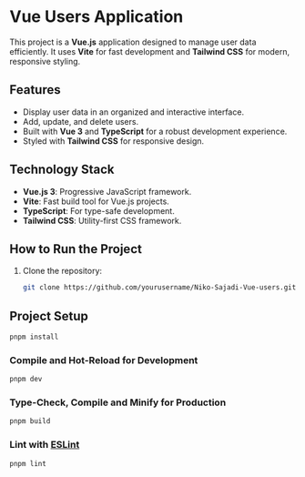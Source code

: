 # Vue Users Application

This project is a **Vue.js** application designed to manage user data efficiently. It uses **Vite** for fast development and **Tailwind CSS** for modern, responsive styling.

## Features
- Display user data in an organized and interactive interface.
- Add, update, and delete users.
- Built with **Vue 3** and **TypeScript** for a robust development experience.
- Styled with **Tailwind CSS** for responsive design.

## Technology Stack
- **Vue.js 3**: Progressive JavaScript framework.
- **Vite**: Fast build tool for Vue.js projects.
- **TypeScript**: For type-safe development.
- **Tailwind CSS**: Utility-first CSS framework.

## How to Run the Project

1. Clone the repository:
   ```bash
   git clone https://github.com/yourusername/Niko-Sajadi-Vue-users.git


## Project Setup

```sh
pnpm install
```

### Compile and Hot-Reload for Development

```sh
pnpm dev
```

### Type-Check, Compile and Minify for Production

```sh
pnpm build
```

### Lint with [ESLint](https://eslint.org/)

```sh
pnpm lint
```
